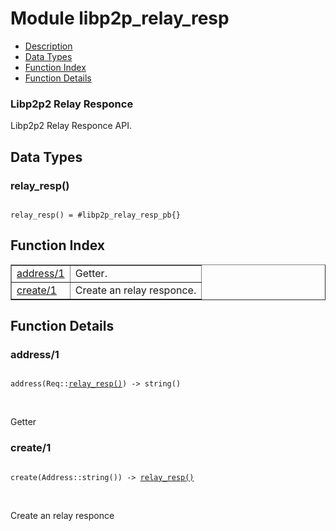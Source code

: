 

# Module libp2p_relay_resp #
* [Description](#description)
* [Data Types](#types)
* [Function Index](#index)
* [Function Details](#functions)



### <a name="Libp2p2_Relay_Responce">Libp2p2 Relay Responce</a> ###

Libp2p2 Relay Responce API.

<a name="types"></a>

## Data Types ##




### <a name="type-relay_resp">relay_resp()</a> ###


<pre><code>
relay_resp() = #libp2p_relay_resp_pb{}
</code></pre>

<a name="index"></a>

## Function Index ##


<table width="100%" border="1" cellspacing="0" cellpadding="2" summary="function index"><tr><td valign="top"><a href="#address-1">address/1</a></td><td>
Getter.</td></tr><tr><td valign="top"><a href="#create-1">create/1</a></td><td>
Create an relay responce.</td></tr></table>


<a name="functions"></a>

## Function Details ##

<a name="address-1"></a>

### address/1 ###

<pre><code>
address(Req::<a href="#type-relay_resp">relay_resp()</a>) -&gt; string()
</code></pre>
<br />

Getter

<a name="create-1"></a>

### create/1 ###

<pre><code>
create(Address::string()) -&gt; <a href="#type-relay_resp">relay_resp()</a>
</code></pre>
<br />

Create an relay responce

